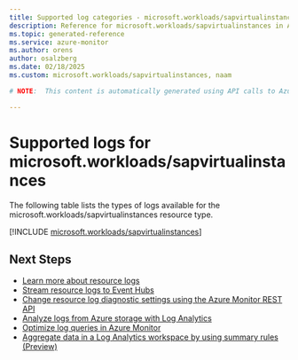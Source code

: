 ```yaml
---
title: Supported log categories - microsoft.workloads/sapvirtualinstances
description: Reference for microsoft.workloads/sapvirtualinstances in Azure Monitor Logs.
ms.topic: generated-reference
ms.service: azure-monitor
ms.author: orens
author: osalzberg
ms.date: 02/18/2025
ms.custom: microsoft.workloads/sapvirtualinstances, naam

# NOTE:  This content is automatically generated using API calls to Azure. Any edits made on these files will be overwritten in the next run of the script. 

---
```





# Supported logs for microsoft.workloads/sapvirtualinstances  
The following table lists the types of logs available for the microsoft.workloads/sapvirtualinstances resource type.
  

  
[!INCLUDE [microsoft.workloads/sapvirtualinstances](~/reusable-content/ce-skilling/azure/includes/azure-monitor/reference/logs/microsoft-workloads-sapvirtualinstances-logs-include.md)]  
  

## Next Steps

* [Learn more about resource logs](/azure/azure-monitor/essentials/platform-logs-overview)
* [Stream resource logs to Event Hubs](/azure/azure-monitor/essentials/resource-logs#send-to-azure-event-hubs)
* [Change resource log diagnostic settings using the Azure Monitor REST API](/rest/api/monitor/diagnosticsettings)
* [Analyze logs from Azure storage with Log Analytics](/azure/azure-monitor/essentials/resource-logs#send-to-log-analytics-workspace)
* [Optimize log queries in Azure Monitor](/azure/azure-monitor/logs/query-optimization)
* [Aggregate data in a Log Analytics workspace by using summary rules (Preview)](/azure/azure-monitor/logs/summary-rules)